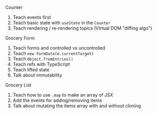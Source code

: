 Counter

1. Teach events first
2. Teach basic state with `useState` in the `Counter`
3. Teach rendering / re-rendering topics (Virtual DOM "diffing algo")

Grocery Form

1. Teach forms and controlled vs uncontrolled
2. Teach `new FormData(e.currentTarget)`
3. Teach `Object.fromEntries()`
4. Teach refs with TypeScript
5. Teach lifted state
6. Talk about immutability

Grocery List

1. Teach how to use `.map` to make an array of JSX
2. Add the events for adding/removing items
3. Talk about mutating the items array with and without cloning
